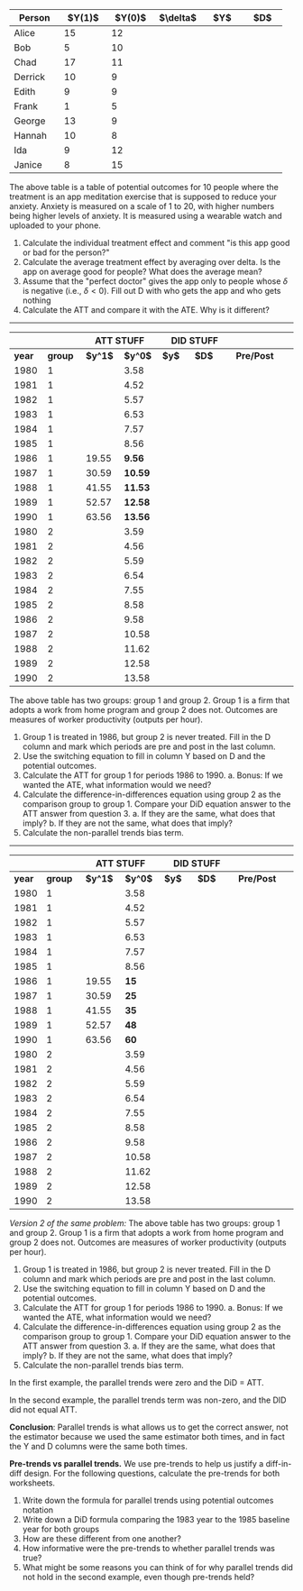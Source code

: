 <table>
	<colgroup>
		<col style="width: 18%" />
		<col style="width: 17%" />
		<col style="width: 17%" />
		<col style="width: 17%" />
		<col style="width: 15%" />
		<col style="width: 14%" />
	</colgroup>
	<thead>
		<tr class="header">
			<th><strong>Person</strong></th>
			<th>$Y(1)$</th>
			<th>$Y(0)$</th>
			<th>$\delta$</th>
			<th>$Y$</th>
			<th>$D$</th>
		</tr>
	</thead>
	<tbody>
		<tr class="odd">
			<td>Alice</td>
			<td>15</td>
			<td>12</td>
			<td></td>
			<td></td>
			<td></td>
		</tr>
		<tr class="even">
			<td>Bob</td>
			<td>5</td>
			<td>10</td>
			<td></td>
			<td></td>
			<td></td>
		</tr>
		<tr class="odd">
			<td>Chad</td>
			<td>17</td>
			<td>11</td>
			<td></td>
			<td></td>
			<td></td>
		</tr>
		<tr class="even">
			<td>Derrick</td>
			<td>10</td>
			<td>9</td>
			<td></td>
			<td></td>
			<td></td>
		</tr>
		<tr class="odd">
			<td>Edith</td>
			<td>9</td>
			<td>9</td>
			<td></td>
			<td></td>
			<td></td>
		</tr>
		<tr class="even">
			<td>Frank</td>
			<td>1</td>
			<td>5</td>
			<td></td>
			<td></td>
			<td></td>
		</tr>
		<tr class="odd">
			<td>George</td>
			<td>13</td>
			<td>9</td>
			<td></td>
			<td></td>
			<td></td>
		</tr>
		<tr class="even">
			<td>Hannah</td>
			<td>10</td>
			<td>8</td>
			<td></td>
			<td></td>
			<td></td>
		</tr>
		<tr class="odd">
			<td>Ida</td>
			<td>9</td>
			<td>12</td>
			<td></td>
			<td></td>
			<td></td>
		</tr>
		<tr class="even">
			<td>Janice</td>
			<td>8</td>
			<td>15</td>
			<td></td>
			<td></td>
			<td></td>
		</tr>
	</tbody>
</table>

The above table is a table of potential outcomes for 10 people where the treatment is an app meditation exercise that is supposed to reduce your anxiety. Anxiety is measured on a scale of 1 to 20, with higher numbers being higher levels of anxiety. It is measured using a wearable watch and uploaded to your phone.

1.  Calculate the individual treatment effect and comment "is this app good or bad for the person?"
2.  Calculate the average treatment effect by averaging over delta. Is the app on average good for people? What does the average mean?
3.  Assume that the "perfect doctor" gives the app only to people whose $\delta$ is negative (i.e., $\delta < 0$). Fill out D with who gets the app and who gets nothing
4.  Calculate the ATT and compare it with the ATE. Why is it different?

---
<table>
	<colgroup>
		<col style="width: 11%" />
		<col style="width: 13%" />
		<col style="width: 13%" />
		<col style="width: 13%" />
		<col style="width: 11%" />
		<col style="width: 14%" />
		<col style="width: 18%" />
		<col style="width: 1%" />
	</colgroup>
	<thead>
		<tr class="header">
			<th></th>
			<th></th>
			<th colspan="2"><strong>ATT STUFF</strong></th>
			<th colspan="2"><strong>DID STUFF</strong></th>
			<th></th>
			<th></th>
		</tr>
	</thead>
	<tbody>
		<tr class="odd">
			<td><strong>year</strong></td>
			<td><strong>group</strong></td>
			<td><strong>$y^1$</strong></td>
			<td><strong>$y^0$</strong></td>
			<td><strong>$y$</strong></td>
			<td><strong>$D$</strong></td>
			<td><strong>Pre/Post</strong></td>
      <td></td>
		</tr>
		<tr class="even">
			<td>1980</td>
			<td>1</td>
			<td></td>
			<td>3.58</td>
			<td></td>
			<td></td>
			<td></td>
			<td></td>
		</tr>
		<tr class="odd">
			<td>1981</td>
			<td>1</td>
			<td></td>
			<td>4.52</td>
			<td></td>
			<td></td>
			<td></td>
			<td></td>
		</tr>
		<tr class="even">
			<td>1982</td>
			<td>1</td>
			<td></td>
			<td>5.57</td>
			<td></td>
			<td></td>
			<td></td>
			<td></td>
		</tr>
		<tr class="odd">
			<td>1983</td>
			<td>1</td>
			<td></td>
			<td>6.53</td>
			<td></td>
			<td></td>
			<td></td>
			<td></td>
		</tr>
		<tr class="even">
			<td>1984</td>
			<td>1</td>
			<td></td>
			<td>7.57</td>
			<td></td>
			<td></td>
			<td></td>
			<td></td>
		</tr>
		<tr class="odd">
			<td>1985</td>
			<td>1</td>
			<td></td>
			<td>8.56</td>
			<td></td>
			<td></td>
			<td></td>
			<td></td>
		</tr>
		<tr class="even">
			<td>1986</td>
			<td>1</td>
			<td>19.55</td>
			<td><strong>9.56</strong></td>
			<td></td>
			<td></td>
			<td></td>
			<td></td>
		</tr>
		<tr class="odd">
			<td>1987</td>
			<td>1</td>
			<td>30.59</td>
			<td><strong>10.59</strong></td>
			<td></td>
			<td></td>
			<td></td>
			<td></td>
		</tr>
		<tr class="even">
			<td>1988</td>
			<td>1</td>
			<td>41.55</td>
			<td><strong>11.53</strong></td>
			<td></td>
			<td></td>
			<td></td>
			<td></td>
		</tr>
		<tr class="odd">
			<td>1989</td>
			<td>1</td>
			<td>52.57</td>
			<td><strong>12.58</strong></td>
			<td></td>
			<td></td>
			<td></td>
			<td></td>
		</tr>
		<tr class="even">
			<td>1990</td>
			<td>1</td>
			<td>63.56</td>
			<td><strong>13.56</strong></td>
			<td></td>
			<td></td>
			<td></td>
			<td></td>
		</tr>
		<tr class="odd">
			<td>1980</td>
			<td>2</td>
			<td></td>
			<td>3.59</td>
			<td></td>
			<td></td>
			<td></td>
			<td></td>
		</tr>
		<tr class="even">
			<td>1981</td>
			<td>2</td>
			<td></td>
			<td>4.56</td>
			<td></td>
			<td></td>
			<td></td>
			<td></td>
		</tr>
		<tr class="odd">
			<td>1982</td>
			<td>2</td>
			<td></td>
			<td>5.59</td>
			<td></td>
			<td></td>
			<td></td>
			<td></td>
		</tr>
		<tr class="even">
			<td>1983</td>
			<td>2</td>
			<td></td>
			<td>6.54</td>
			<td></td>
			<td></td>
			<td></td>
			<td></td>
		</tr>
		<tr class="odd">
			<td>1984</td>
			<td>2</td>
			<td></td>
			<td>7.55</td>
			<td></td>
			<td></td>
			<td></td>
			<td></td>
		</tr>
		<tr class="even">
			<td>1985</td>
			<td>2</td>
			<td></td>
			<td>8.58</td>
			<td></td>
			<td></td>
			<td></td>
			<td></td>
		</tr>
		<tr class="odd">
			<td>1986</td>
			<td>2</td>
			<td></td>
			<td>9.58</td>
			<td></td>
			<td></td>
			<td></td>
			<td></td>
		</tr>
		<tr class="even">
			<td>1987</td>
			<td>2</td>
			<td></td>
			<td>10.58</td>
			<td></td>
			<td></td>
			<td></td>
			<td></td>
		</tr>
		<tr class="odd">
			<td>1988</td>
			<td>2</td>
			<td></td>
			<td>11.62</td>
			<td></td>
			<td></td>
			<td></td>
			<td></td>
		</tr>
		<tr class="even">
			<td>1989</td>
			<td>2</td>
			<td></td>
			<td>12.58</td>
			<td></td>
			<td></td>
			<td></td>
			<td></td>
		</tr>
		<tr class="odd">
			<td>1990</td>
			<td>2</td>
			<td></td>
			<td>13.58</td>
			<td></td>
			<td></td>
			<td></td>
			<td></td>
		</tr>
	</tbody>
</table>

The above table has two groups: group 1 and group 2. Group 1 is a firm that adopts a work from home program and group 2 does not. Outcomes are measures of worker productivity (outputs per hour).

1.  Group 1 is treated in 1986, but group 2 is never treated. Fill in the D column and mark which periods are pre and post in the last column.
2.  Use the switching equation to fill in column Y based on D and the potential outcomes.
3.  Calculate the ATT for group 1 for periods 1986 to 1990.
  a. Bonus: If we wanted the ATE, what information would we need?
4.  Calculate the difference-in-differences equation using group 2 as the comparison group to group 1. Compare your DiD equation answer to the ATT answer from question 3.
  a. If they are the same, what does that imply?
  b. If they are not the same, what does that imply?
5.  Calculate the non-parallel trends bias term.

---

<table>
	<colgroup>
		<col style="width: 11%" />
		<col style="width: 14%" />
		<col style="width: 14%" />
		<col style="width: 14%" />
		<col style="width: 12%" />
		<col style="width: 15%" />
		<col style="width: 18%" />
    <col style="width: 1%" />
	</colgroup>
	<thead>
		<tr class="header">
			<th></th>
			<th></th>
			<th colspan="2"><strong>ATT STUFF</strong></th>
			<th colspan="2"><strong>DID STUFF</strong></th>
			<th></th>
      <th></th>
		</tr>
	</thead>
	<tbody>
		<tr class="odd">
			<td><strong>year</strong></td>
			<td><strong>group</strong></td>
			<td><strong>$y^1$</strong></td>
			<td><strong>$y^0$</strong></td>
			<td><strong>$y$</strong></td>
			<td><strong>$D$</strong></td>
			<td><strong>Pre/Post</strong></td>
      <td><strong></strong></td>
		</tr>
		<tr class="even">
			<td>1980</td>
			<td>1</td>
			<td></td>
			<td>3.58</td>
			<td></td>
			<td></td>
			<td></td>
      <td></td>
		</tr>
		<tr class="odd">
			<td>1981</td>
			<td>1</td>
			<td></td>
			<td>4.52</td>
			<td></td>
			<td></td>
			<td></td>
      <td></td>
		</tr>
		<tr class="even">
			<td>1982</td>
			<td>1</td>
			<td></td>
			<td>5.57</td>
			<td></td>
			<td></td>
			<td></td>
      <td></td>
		</tr>
		<tr class="odd">
			<td>1983</td>
			<td>1</td>
			<td></td>
			<td>6.53</td>
			<td></td>
			<td></td>
			<td></td>
      <td></td>
		</tr>
		<tr class="even">
			<td>1984</td>
			<td>1</td>
			<td></td>
			<td>7.57</td>
			<td></td>
			<td></td>
			<td></td>
      <td></td>
		</tr>
		<tr class="odd">
			<td>1985</td>
			<td>1</td>
			<td></td>
			<td>8.56</td>
			<td></td>
			<td></td>
			<td></td>
      <td></td>
		</tr>
		<tr class="even">
			<td>1986</td>
			<td>1</td>
			<td>19.55</td>
			<td><strong>15</strong></td>
			<td></td>
			<td></td>
			<td></td>
      <td></td>
		</tr>
		<tr class="odd">
			<td>1987</td>
			<td>1</td>
			<td>30.59</td>
			<td><strong>25</strong></td>
			<td></td>
			<td></td>
			<td></td>
      <td></td>
		</tr>
		<tr class="even">
			<td>1988</td>
			<td>1</td>
			<td>41.55</td>
			<td><strong>35</strong></td>
			<td></td>
			<td></td>
			<td></td>
      <td></td>
		</tr>
		<tr class="odd">
			<td>1989</td>
			<td>1</td>
			<td>52.57</td>
			<td><strong>48</strong></td>
			<td></td>
			<td></td>
			<td></td>
      <td></td>
		</tr>
		<tr class="even">
			<td>1990</td>
			<td>1</td>
			<td>63.56</td>
			<td><strong>60</strong></td>
			<td></td>
			<td></td>
			<td></td>
      <td></td>
		</tr>
		<tr class="odd">
			<td>1980</td>
			<td>2</td>
			<td></td>
			<td>3.59</td>
			<td></td>
			<td></td>
			<td></td>
      <td></td>
		</tr>
		<tr class="even">
			<td>1981</td>
			<td>2</td>
			<td></td>
			<td>4.56</td>
			<td></td>
			<td></td>
			<td></td>
      <td></td>
		</tr>
		<tr class="odd">
			<td>1982</td>
			<td>2</td>
			<td></td>
			<td>5.59</td>
			<td></td>
			<td></td>
			<td></td>
      <td></td>
		</tr>
		<tr class="even">
			<td>1983</td>
			<td>2</td>
			<td></td>
			<td>6.54</td>
			<td></td>
			<td></td>
			<td></td>
      <td></td>
		</tr>
		<tr class="odd">
			<td>1984</td>
			<td>2</td>
			<td></td>
			<td>7.55</td>
			<td></td>
			<td></td>
			<td></td>
      <td></td>
		</tr>
		<tr class="even">
			<td>1985</td>
			<td>2</td>
			<td></td>
			<td>8.58</td>
			<td></td>
			<td></td>
			<td></td>
      <td></td>
		</tr>
		<tr class="odd">
			<td>1986</td>
			<td>2</td>
			<td></td>
			<td>9.58</td>
			<td></td>
			<td></td>
			<td></td>
      <td></td>
		</tr>
		<tr class="even">
			<td>1987</td>
			<td>2</td>
			<td></td>
			<td>10.58</td>
			<td></td>
			<td></td>
			<td></td>
      <td></td>
		</tr>
		<tr class="odd">
			<td>1988</td>
			<td>2</td>
			<td></td>
			<td>11.62</td>
			<td></td>
			<td></td>
			<td></td>
      <td></td>
		</tr>
		<tr class="even">
			<td>1989</td>
			<td>2</td>
			<td></td>
			<td>12.58</td>
			<td></td>
			<td></td>
			<td></td>
      <td></td>
		</tr>
		<tr class="odd">
			<td>1990</td>
			<td>2</td>
			<td></td>
			<td>13.58</td>
			<td></td>
			<td></td>
			<td></td>
      <td></td>
		</tr>
	</tbody>
</table>

_Version 2 of the same problem:_ The above table has two groups: group 1 and group 2. Group 1 is a firm that adopts a work from home program and group 2 does not. Outcomes are measures of worker productivity (outputs per hour).

1.  Group 1 is treated in 1986, but group 2 is never treated. Fill in the D column and mark which periods are pre and post in the last column.
2.  Use the switching equation to fill in column Y based on D and the potential outcomes.
3.  Calculate the ATT for group 1 for periods 1986 to 1990.
  a. Bonus: If we wanted the ATE, what information would we need?
4.  Calculate the difference-in-differences equation using group 2 as the comparison group to group 1. Compare your DiD equation answer to the ATT answer from question 3.
  a. If they are the same, what does that imply?
  b. If they are not the same, what does that imply?
5.  Calculate the non-parallel trends bias term.

In the first example, the parallel trends were zero and the DiD = ATT.

In the second example, the parallel trends term was non-zero, and the DID did not equal ATT.

**Conclusion**: Parallel trends is what allows us to get the correct answer, not the estimator because we used the same estimator both times, and in fact the Y and D columns were the same both times.

**Pre-trends vs parallel trends.** We use pre-trends to help us justify a diff-in-diff design. For the following questions, calculate the pre-trends for both worksheets.

1.  Write down the formula for parallel trends using potential outcomes notation
2.  Write down a DiD formula comparing the 1983 year to the 1985 baseline year for both groups
3.  How are these different from one another?
4.  How informative were the pre-trends to whether parallel trends was true?
5.  What might be some reasons you can think of for why parallel trends did not hold in the second example, even though pre-trends held?
